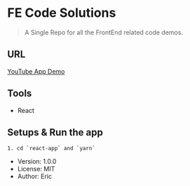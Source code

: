 # FE Code Solutions

> A Single Repo for all the FrontEnd related code demos.

## URL

[YouTube App Demo](?)

## Tools

- React

## Setups & Run the app

```
1. cd `react-app` and `yarn`

```

- Version: 1.0.0
- License: MIT
- Author: Eric
